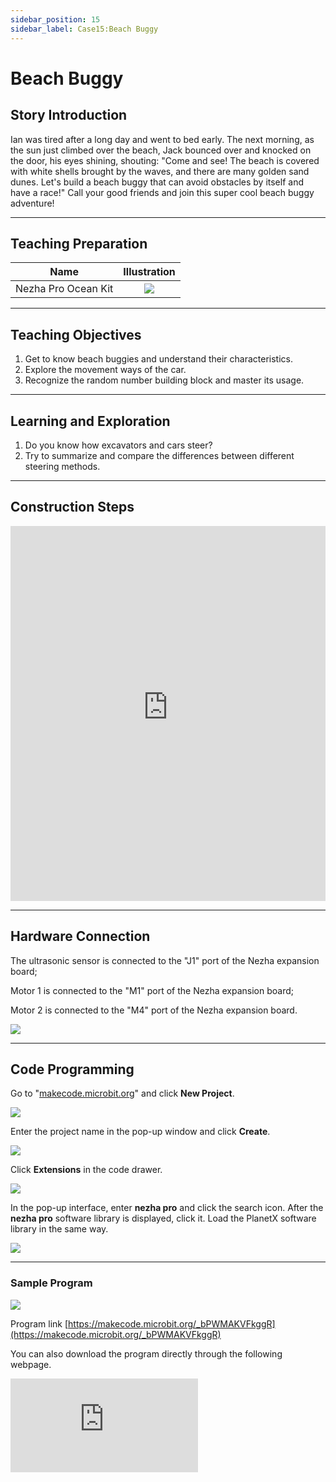 ```yaml
---
sidebar_position: 15
sidebar_label: Case15:Beach Buggy
---
```


# Beach Buggy

## Story Introduction

Ian was tired after a long day and went to bed early. The next morning, as the sun just climbed over the beach, Jack bounced over and knocked on the door, his eyes shining, shouting: "Come and see! The beach is covered with white shells brought by the waves, and there are many golden sand dunes. Let's build a beach buggy that can avoid obstacles by itself and have a race!" Call your good friends and join this super cool beach buggy adventure!

---

## Teaching Preparation

| Name | Illustration |
| :----------: | :--------------------------: |
| Nezha Pro Ocean Kit | ![](https://wiki-media-ef.oss-cn-hongkong.aliyuncs.com/docs/microbit/building-blocks/nezha-pro-ocean-kit/nezha-pro-ocean-kit-products-introduction-002.png.png) |

---
## Teaching Objectives

1. Get to know beach buggies and understand their characteristics.
2. Explore the movement ways of the car.
3. Recognize the random number building block and master its usage.

---
## Learning and Exploration

1. Do you know how excavators and cars steer?
2. Try to summarize and compare the differences between different steering methods.

---
## Construction Steps

<embed src="https://wiki-media-ef.oss-cn-hongkong.aliyuncs.com/docs/microbit/building-blocks/nezha-pro-ocean-kit/setup-diagram/case15/nezha-pro-ocean-kit-15-1.png.pdf" type="application/pdf" width="100%" height="600px" />

---
## Hardware Connection

The ultrasonic sensor is connected to the "J1" port of the Nezha expansion board;

Motor 1 is connected to the "M1" port of the Nezha expansion board;

Motor 2 is connected to the "M4" port of the Nezha expansion board.

![](https://wiki-media-ef.oss-cn-hongkong.aliyuncs.com/docs/microbit/building-blocks/nezha-pro-ocean-kit/setup-diagram/case15/nezha-pro-ocean-kit-15-3.png.png)

---
## Code Programming

Go to "[makecode.microbit.org](https://makecode.microbit.org)" and click **New Project**.

![](https://wiki-media-ef.oss-cn-hongkong.aliyuncs.com/docs/microbit/building-blocks/microbit-space-science-kit/images/microbit-space-science-kit-case01-07.png)

Enter the project name in the pop-up window and click **Create**.

![](https://wiki-media-ef.oss-cn-hongkong.aliyuncs.com/docs/microbit/building-blocks/microbit-space-science-kit/images/microbit-space-science-kit-case01-11.png)

Click **Extensions** in the code drawer.

![](https://wiki-media-ef.oss-cn-hongkong.aliyuncs.com/docs/microbit/building-blocks/microbit-space-science-kit/images/microbit-space-science-kit-case01-09.png)

In the pop-up interface, enter **nezha pro** and click the search icon. After the **nezha pro** software library is displayed, click it. Load the PlanetX software library in the same way.

![](https://wiki-media-ef.oss-cn-hongkong.aliyuncs.com/docs/microbit/building-blocks/microbit-space-science-kit/images/microbit-space-science-kit-case01-10.png)

---
### Sample Program

![](https://wiki-media-ef.oss-cn-hongkong.aliyuncs.com/docs/microbit/building-blocks/nezha-pro-ocean-kit/setup-diagram/nezha-pro-ocean-kit-15.png)

Program link
[https://makecode.microbit.org/_bPWMAKVFkggR](https://makecode.microbit.org/_bPWMAKVFkggR)

You can also download the program directly through the following webpage.

<div
    style={{
        position: 'relative',
        paddingBottom: '60%',
        overflow: 'hidden',
    }}
>
    <iframe
        src="https://makecode.microbit.org/_bPWMAKVFkggR"
        frameborder="0"
        sandbox="allow-popups allow-forms allow-scripts allow-same-origin"
        style={{
            position: 'absolute',
            width: '100%',
            height: '100%',
        }}
    />
</div>

---
### Download Program

Use a USB cable to connect the PC and micro:bit V2.

![](https://wiki-media-ef.oss-cn-hongkong.aliyuncs.com/docs/microbit/building-blocks/microbit-space-science-kit/images/microbit-space-science-kit-manual03.gif)

After successful connection, a drive named MICROBIT will be recognized on the computer.

![](https://wiki-media-ef.oss-cn-hongkong.aliyuncs.com/docs/microbit/building-blocks/microbit-space-science-kit/images/microbit-space-science-kit-manual06.png)

Click ![](https://wiki-media-ef.oss-cn-hongkong.aliyuncs.com/docs/microbit/building-blocks/microbit-space-science-kit/images/microbit-space-science-kit-manual07.png) in the lower left corner and select **Connect Device**.

![](https://wiki-media-ef.oss-cn-hongkong.aliyuncs.com/docs/microbit/building-blocks/microbit-space-science-kit/images/microbit-space-science-kit-manual11.png)

Click ![](https://wiki-media-ef.oss-cn-hongkong.aliyuncs.com/docs/microbit/building-blocks/microbit-space-science-kit/images/microbit-space-science-kit-manual08.png).

![](https://wiki-media-ef.oss-cn-hongkong.aliyuncs.com/docs/microbit/building-blocks/microbit-space-science-kit/images/microbit-space-science-kit-manual12.png)

Click ![](https://wiki-media-ef.oss-cn-hongkong.aliyuncs.com/docs/microbit/building-blocks/microbit-space-science-kit/images/microbit-space-science-kit-manual09.png).

![](https://wiki-media-ef.oss-cn-hongkong.aliyuncs.com/docs/microbit/building-blocks/microbit-space-science-kit/images/microbit-space-science-kit-manual13.png)

In the pop-up window, select **BBC micro:bit CMSIS-DAP**, then select **Connect**. So far, our micro:bit has been connected successfully.

![](https://wiki-media-ef.oss-cn-hongkong.aliyuncs.com/docs/microbit/building-blocks/microbit-space-science-kit/images/microbit-space-science-kit-manual14.png)

Click **Download Program**

![](https://wiki-media-ef.oss-cn-hongkong.aliyuncs.com/docs/microbit/building-blocks/microbit-space-science-kit/images/microbit-space-science-kit-manual10.png)

---
## Case Demonstration

When the ultrasonic sensor detects a distance < 20CM, the beach buggy randomly retreats to the left or right; if the ultrasonic sensor detects a distance > 20CM, the beach buggy moves forward.


**Pictures**

---
## Extended Knowledge

### Car VS Excavator Steering

The steering systems of cars and excavators have significant differences in principles, structures, and functions. The core reason is that their usage scenarios (road driving vs. engineering operations) and driving methods (wheeled vs. tracked / wheeled) are different, leading to completely different steering design goals. The following is a comparison from key dimensions:

#### 1. Steering Principle: "Deflecting Wheels" vs "Speed Difference Drive"

**Car**: It belongs to wheeled deflection steering, which realizes steering by changing the deflection angle of the wheels.
When the steering wheel is turned, the steering rod is driven by the steering gear (such as rack and pinion type, recirculating ball type), causing the front wheels (a few models have rear wheels or four wheels) to deflect at a certain angle, and the direction is changed by the friction between the wheels and the ground. Essentially, it is "guiding the vehicle body to steer through changes in wheel direction".

**Excavator**: The mainstream is crawler-type differential steering (some small excavators are wheeled, but the principle is still different from that of cars), which realizes steering through the speed difference between the two crawlers.
Excavators have no "steering wheels"; instead, the hydraulic system controls the drive motors of the crawlers on both sides:
When the crawlers on both sides rotate at the same speed and in the same direction, the machine body travels in a straight line;
When one crawler decelerates / stops and the other rotates normally, the machine body turns to the decelerated side (with a larger turning radius);
When the crawlers on both sides rotate in opposite directions, the machine body can turn 360° in place ("zero turning radius", suitable for operations in narrow spaces).

#### 2. Structure and Power Source: "Power Assistance" vs "Hydraulic Drive"
**Car:**
Structure: Steering wheel → steering column → steering gear (core component, converting rotational motion into linear push-pull) → steering rod → wheel steering knuckle.
Power: It relies on the driver's physical strength + power assistance system (hydraulic power steering HPS, electric power steering EPS). The function of the power assistance system is to "save effort", allowing the driver to easily turn the steering wheel at low speeds (such as parking) and increasing steering resistance at high speeds to ensure stability.

**Excavator:**
Structure: Joystick (or steering wheel, for small wheeled ones) → hydraulic valve group → hydraulic pipeline → drive motors of crawlers on both sides (or wheeled drive axle).
Power: It completely relies on the hydraulic system. The driver controls the flow and direction of hydraulic oil through the joystick to directly drive the speed difference of the crawlers / wheels. The hydraulic system provides strong torque, enabling easy steering even when the machine body is under heavy load (such as when the bucket is full of materials) without additional effort from the driver.

#### 3. Steering Characteristics: "Precise and Smooth" vs "Flexible and Heavy-Duty"

**Car:**
The steering ratio (the ratio of the steering wheel rotation angle to the wheel deflection angle) is small (usually 12:1~20:1), that is, a small rotation of the steering wheel can cause the wheels to deflect significantly, which is suitable for "precise fine-tuning" in road driving (such as lane changing, cornering).
The turning radius is large (depending on the body length and wheelbase), and the steering process needs to keep the body stable (to avoid rollover). Therefore, the design emphasizes "linear response" (the steering wheel rotation amplitude is proportional to the steering angle).

**Excavator:**
There is no fixed "steering ratio"; the steering amplitude is completely determined by the speed difference of the crawlers on both sides, enabling "stepless adjustment" (from slow small-angle steering to in-place rotation).
The turning radius is extremely small (even zero radius), suitable for narrow construction sites (such as indoor demolition, foundation pit operations), and can stably steer on muddy and soft ground (the crawler has a large ground contact area, making it less likely to get stuck). Even when the machine body is carrying heavy objects (such as a bucket full of materials), the steering power can still be guaranteed.

In short, the steering of a car is "precise guidance optimized for road driving", while the steering of an excavator is "flexible heavy-duty drive designed for engineering scenarios". The differences between them stem from the fundamental differences in usage requirements.
